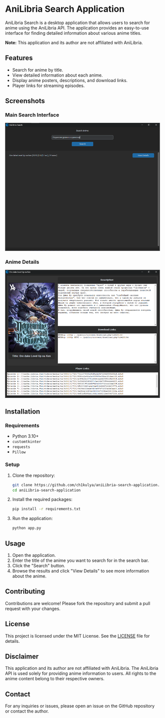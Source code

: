 # AniLibria Search Application

AniLibria Search is a desktop application that allows users to search for anime using the AniLibria API. The application provides an easy-to-use interface for finding detailed information about various anime titles. 

**Note:** This application and its author are not affiliated with AniLibria.

## Features

- Search for anime by title.
- View detailed information about each anime.
- Display anime posters, descriptions, and download links.
- Player links for streaming episodes.

## Screenshots

### Main Search Interface
![Main Interface](main_interface_screenshot.png)

### Anime Details
![Anime Details](details_interface_screenshot.png)

## Installation

### Requirements

- Python 3.10+
- `customtkinter`
- `requests`
- `Pillow`

### Setup

1. Clone the repository:
    ```sh
    git clone https://github.com/ch1kulya/aniLibria-search-application.git
    cd aniLibria-search-application
    ```

2. Install the required packages:
    ```sh
    pip install -r requirements.txt
    ```

3. Run the application:
    ```sh
    python app.py
    ```

## Usage

1. Open the application.
2. Enter the title of the anime you want to search for in the search bar.
3. Click the "Search" button.
4. Browse the results and click "View Details" to see more information about the anime.

## Contributing

Contributions are welcome! Please fork the repository and submit a pull request with your changes.

## License

This project is licensed under the MIT License. See the [LICENSE](LICENSE) file for details.

## Disclaimer

This application and its author are not affiliated with AniLibria. The AniLibria API is used solely for providing anime information to users. All rights to the anime content belong to their respective owners.

## Contact

For any inquiries or issues, please open an issue on the GitHub repository or contact the author.

